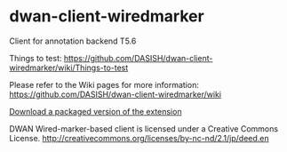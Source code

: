dwan-client-wiredmarker
=======================

Client for annotation backend T5.6

Things to test:
https://github.com/DASISH/dwan-client-wiredmarker/wiki/Things-to-test

Please refer to the Wiki pages for more information:
https://github.com/DASISH/dwan-client-wiredmarker/wiki

[Download a packaged version of the extension](https://github.com/DASISH/dwan-client-wiredmarker/releases)

DWAN Wired-marker-based client  is licensed under a Creative Commons License.
http://creativecommons.org/licenses/by-nc-nd/2.1/jp/deed.en
